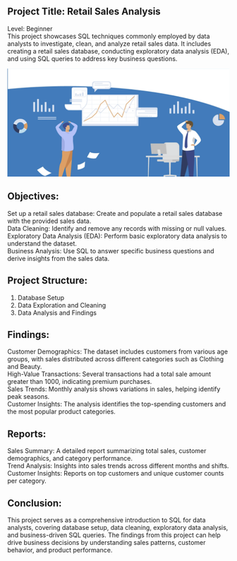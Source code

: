 ## Project Title: Retail Sales Analysis
Level: Beginner<br/>
This project showcases SQL techniques commonly employed by data analysts to investigate, clean, and analyze retail sales data. It includes creating a retail sales database, conducting exploratory data analysis (EDA), and using SQL queries to address key business questions. <br/>

![Page](https://github.com/Shriyaak/DataAnalysisProjects/blob/5e2af60964a39e35b40013a7fc63f3b7b4dba0eb/RetailSalesAnalysis/RA.png)

## Objectives: 
Set up a retail sales database: Create and populate a retail sales database with the provided sales data. <br/>
Data Cleaning: Identify and remove any records with missing or null values.<br/>
Exploratory Data Analysis (EDA): Perform basic exploratory data analysis to understand the dataset.<br/>
Business Analysis: Use SQL to answer specific business questions and derive insights from the sales data. <br/>

## Project Structure: 
1. Database Setup <br/>
2. Data Exploration and Cleaning <br/>
3. Data Analysis and Findings <br/>

## Findings:
Customer Demographics: The dataset includes customers from various age groups, with sales distributed across different categories such as Clothing and Beauty. <br/>
High-Value Transactions: Several transactions had a total sale amount greater than 1000, indicating premium purchases. <br/>
Sales Trends: Monthly analysis shows variations in sales, helping identify peak seasons. <br/>
Customer Insights: The analysis identifies the top-spending customers and the most popular product categories. <br/>

## Reports:
Sales Summary: A detailed report summarizing total sales, customer demographics, and category performance. <br/>
Trend Analysis: Insights into sales trends across different months and shifts. <br/>
Customer Insights: Reports on top customers and unique customer counts per category. <br/>

## Conclusion:
This project serves as a comprehensive introduction to SQL for data analysts, covering database setup, data cleaning, exploratory data analysis, and business-driven SQL queries. The findings from this project can help drive business decisions by understanding sales patterns, customer behavior, and product performance.
